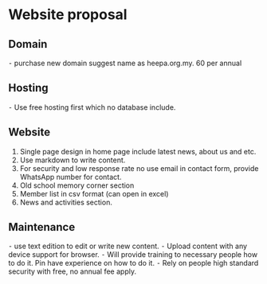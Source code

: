 # Website proposal
## Domain
⁃	purchase  new domain suggest name as heepa.org.my. 60 per annual

## Hosting 
⁃	Use free hosting first which no database include.

## Website
1.	Single page design in home page include latest news, about us and etc.
2.	Use markdown to write content. 
3.	For security and low response rate no use email in contact form, provide WhatsApp number for contact. 
4.	Old school memory corner section 
5.	Member list in csv format (can open in excel)
6.	News and activities section.

## Maintenance
⁃	use text edition to edit or write new content.
⁃	Upload content with any device support for browser. 
⁃	Will provide training to necessary people how to do it. Pin have experience on how to do it.
⁃	Rely on people high standard security with free, no annual fee apply. 




